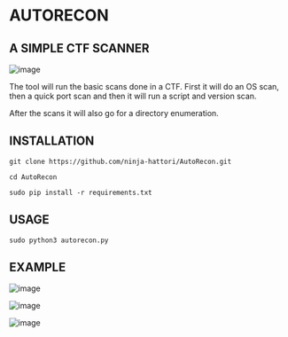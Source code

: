 # AUTORECON

## A SIMPLE CTF SCANNER

![image](https://user-images.githubusercontent.com/112231923/194545902-5033b336-0fc9-4186-8734-62dc9863b29b.png)


The tool will run the basic scans done in a CTF.
First it will do an OS scan, then a quick port scan and then it will run a script and version scan.

After the scans it will also go for a directory enumeration.

## INSTALLATION

```shell
git clone https://github.com/ninja-hattori/AutoRecon.git
```
```shell
cd AutoRecon
```
```shell
sudo pip install -r requirements.txt
```
## USAGE

```shell
sudo python3 autorecon.py
```
## EXAMPLE

![image](https://user-images.githubusercontent.com/112231923/194796944-9b8a922e-8c82-43a7-ad6d-bbfc4e81fc6f.png)

![image](https://user-images.githubusercontent.com/112231923/194796973-dbcce3d9-b741-4bd8-b3ee-dce303f7fd3c.png)

![image](https://user-images.githubusercontent.com/112231923/194797039-db6d5280-6c5a-457c-aebd-db1c48353cd3.png)
